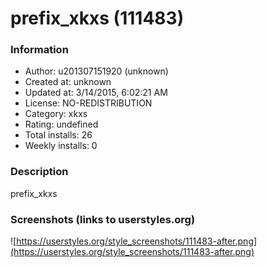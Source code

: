 # prefix_xkxs (111483)

### Information
- Author: u201307151920 (unknown)
- Created at: unknown
- Updated at: 3/14/2015, 6:02:21 AM
- License: NO-REDISTRIBUTION
- Category: xkxs
- Rating: undefined
- Total installs: 26
- Weekly installs: 0


### Description
prefix_xkxs


### Screenshots (links to userstyles.org)
![https://userstyles.org/style_screenshots/111483-after.png](https://userstyles.org/style_screenshots/111483-after.png)



